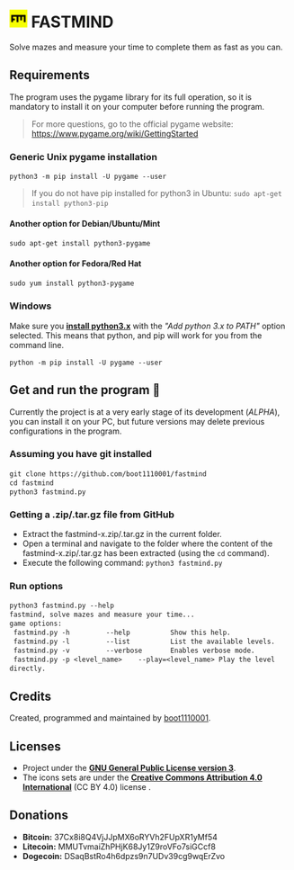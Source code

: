 # ![](./media/icons/32x32/fastmind.png) FASTMIND

Solve mazes and measure your time to complete them as fast as you can.

## Requirements

The program uses the pygame library for its full operation, so it is mandatory to install it on your computer before running the program.

> For more questions, go to the official pygame website: https://www.pygame.org/wiki/GettingStarted

### Generic Unix pygame installation

```
python3 -m pip install -U pygame --user
```

> If you do not have pip installed for python3 in Ubuntu: `sudo apt-get install python3-pip`

#### Another option for Debian/Ubuntu/Mint

```
sudo apt-get install python3-pygame
```

#### Another option for Fedora/Red Hat

```
sudo yum install python3-pygame
```

### Windows

Make sure you [__install python3.x__](https://www.python.org/downloads/windows/) with the _"Add python 3.x to PATH"_ option selected. This means that python, and pip will work for you from the command line.

```
python -m pip install -U pygame --user
```

## Get and run the program :rocket:

Currently the project is at a very early stage of its development (_ALPHA_), you can install it on your PC, but future versions may delete previous configurations in the program.

### Assuming you have git installed

```
git clone https://github.com/boot1110001/fastmind
cd fastmind
python3 fastmind.py
```

### Getting a .zip/.tar.gz file from GitHub

- Extract the fastmind-x.zip/.tar.gz in the current folder.
- Open a terminal and navigate to the folder where the content of the fastmind-x.zip/.tar.gz has been extracted (using the `cd` command).
- Execute the following command: `python3 fastmind.py`

### Run options

```
python3 fastmind.py --help
fastmind, solve mazes and measure your time...
game options:
 fastmind.py -h			--help			Show this help.
 fastmind.py -l			--list			List the available levels.
 fastmind.py -v			--verbose		Enables verbose mode.
 fastmind.py -p <level_name>	--play=<level_name>	Play the level directly.
```

## Credits

Created, programmed and maintained by [boot1110001](https://github.com/boot1110001).

## Licenses

- Project under the __[GNU General Public License version 3](https://www.gnu.org/licenses/gpl.txt)__.
- The icons sets are under the __[Creative Commons Attribution 4.0 International](https://creativecommons.org/licenses/by/4.0/)__ (CC BY 4.0) license .

## Donations

- __Bitcoin:__ 37Cx8i8Q4VjJJpMX6oRYVh2FUpXR1yMf54
- __Litecoin:__ MMUTvmaiZhPHjK68Jy1Z9roVFo7siGCcf8
- __Dogecoin:__ DSaqBstRo4h6dpzs9n7UDv39cg9wqErZvo
